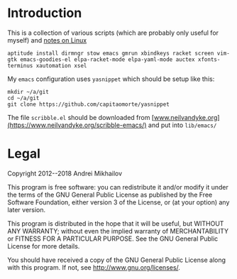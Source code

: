 
Introduction
============

This is a collection of various scripts (which are probably only useful for myself) and [notes on Linux](share/notes)

    aptitude install dirmngr stow emacs gmrun xbindkeys racket screen vim-gtk emacs-goodies-el elpa-racket-mode elpa-yaml-mode auctex xfonts-terminus xautomation xsel

My `emacs` configuration uses `yasnippet` which should be setup like this:

    mkdir ~/a/git
    cd ~/a/git
    git clone https://github.com/capitaomorte/yasnippet

The file `scribble.el` should be downloaded
from [www.neilvandyke.org](https://www.neilvandyke.org/scribble-emacs/)
and put into `lib/emacs/`


Legal
=====

Copyright 2012--2018 Andrei Mikhailov

This program is free software: you can redistribute it and/or modify it under the terms of the GNU General Public License as published by the Free Software Foundation, either version 3 of the License, or (at your option) any later version.

This program is distributed in the hope that it will be useful, but WITHOUT ANY WARRANTY; without even the implied warranty of MERCHANTABILITY or FITNESS FOR A PARTICULAR PURPOSE. See the GNU General Public License for more details.

You should have received a copy of the GNU General Public License along with this program. If not, see <http://www.gnu.org/licenses/>.
